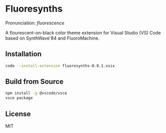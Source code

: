 # Fluoresynths

Pronunciation: _fluorescence_

A flourescent-on-black color theme extension for Visual Studio (VS) Code based on SynthWave'84 and FluoroMachine.

## Installation

```bash
code --install-extension fluoresynths-0.0.1.vsix
```

## Build from Source

```bash
npm install -g @vscode/vsce
vsce package
```

## License

MIT
